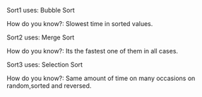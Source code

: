 Sort1 uses: Bubble Sort

How do you know?: Slowest time in sorted values.

Sort2 uses: Merge Sort

How do you know?: Its the fastest one of them in all cases.

Sort3 uses: Selection Sort

How do you know?: Same amount of time on many occasions on random,sorted and reversed.
